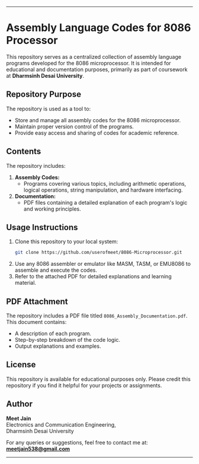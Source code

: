 
---

# Assembly Language Codes for 8086 Processor

This repository serves as a centralized collection of assembly language programs developed for the 8086 microprocessor. It is intended for educational and documentation purposes, primarily as part of coursework at **Dharmsinh Desai University**.  

## Repository Purpose  
The repository is used as a tool to:  
- Store and manage all assembly codes for the 8086 microprocessor.  
- Maintain proper version control of the programs.  
- Provide easy access and sharing of codes for academic reference.  

## Contents  
The repository includes:  
1. **Assembly Codes:**  
   - Programs covering various topics, including arithmetic operations, logical operations, string manipulation, and hardware interfacing.  
2. **Documentation:**  
   - PDF files containing a detailed explanation of each program's logic and working principles.  

## Usage Instructions  
1. Clone this repository to your local system:  
   ```bash  
   git clone https://github.com/userofmeet/8086-Microprocessor.git  
   ```  
2. Use any 8086 assembler or emulator like MASM, TASM, or EMU8086 to assemble and execute the codes.  
3. Refer to the attached PDF for detailed explanations and learning material.  

## PDF Attachment  
The repository includes a PDF file titled `8086_Assembly_Documentation.pdf`. This document contains:  
- A description of each program.  
- Step-by-step breakdown of the code logic.  
- Output explanations and examples.  

## License  
This repository is available for educational purposes only. Please credit this repository if you find it helpful for your projects or assignments.  

## Author  
**Meet Jain**  
Electronics and Communication Engineering,  
Dharmsinh Desai University  

For any queries or suggestions, feel free to contact me at: **meetjain538@gmail.com**  

---
